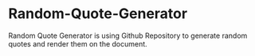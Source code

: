# Random-Quote-Generator
 Random Quote Generator is using Github Repository to generate random quotes and render them on the document.
